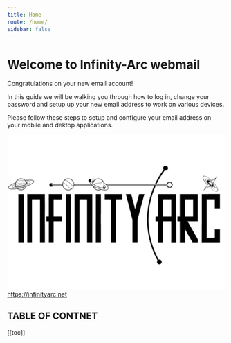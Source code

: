 ```yaml
---
title: Home
route: /home/
sidebar: false
---
```


# Welcome to Infinity-Arc webmail

Congratulations on your new email account!

In this guide we will be walking you through how to log in, change your password and setup up your new email address to work on various devices.

Please follow these steps to setup and configure your email address on your mobile and dektop applications.

![image.png](/.attachments/image-d37b6191-c976-4e57-99c3-56b561a2e73e.png)https://infinityarc.net


TABLE OF CONTNET
----------------
[[toc]]



